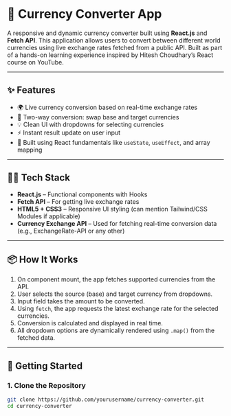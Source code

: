 # 💱 Currency Converter App

A responsive and dynamic currency converter built using **React.js** and **Fetch API**. This application allows users to convert between different world currencies using live exchange rates fetched from a public API. Built as part of a hands-on learning experience inspired by Hitesh Choudhary’s React course on YouTube.

---

## ✨ Features

- 🌍 Live currency conversion based on real-time exchange rates
- 🔄 Two-way conversion: swap base and target currencies
- 💡 Clean UI with dropdowns for selecting currencies
- ⚡ Instant result update on user input
- 🧠 Built using React fundamentals like `useState`, `useEffect`, and array mapping

---

## 🧑‍💻 Tech Stack

- **React.js** – Functional components with Hooks
- **Fetch API** – For getting live exchange rates
- **HTML5 + CSS3** – Responsive UI styling (can mention Tailwind/CSS Modules if applicable)
- **Currency Exchange API** – Used for fetching real-time conversion data (e.g., ExchangeRate-API or any other)

---

## 📦 How It Works

1. On component mount, the app fetches supported currencies from the API.
2. User selects the source (base) and target currency from dropdowns.
3. Input field takes the amount to be converted.
4. Using `fetch`, the app requests the latest exchange rate for the selected currencies.
5. Conversion is calculated and displayed in real time.
6. All dropdown options are dynamically rendered using `.map()` from the fetched data.

---

## 🚀 Getting Started

### 1. Clone the Repository
```bash
git clone https://github.com/yourusername/currency-converter.git
cd currency-converter


